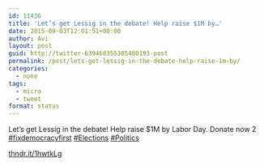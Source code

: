 ```yaml
---
id: 11436
title: 'Let’s get Lessig in the debate! Help raise $1M by…'
date: 2015-09-03T12:01:51+00:00
author: Avi
layout: post
guid: http://twitter-639468355305480193-post
permalink: /post/lets-get-lessig-in-the-debate-help-raise-1m-by/
categories:
  - none
tags:
  - micro
  - tweet
format: status
---
```

Let’s get Lessig in the debate! Help raise $1M by Labor Day. Donate now 2 [#fixdemocracyfirst](http://twitter.com/search?q=%23fixdemocracyfirst) [#Elections](http://twitter.com/search?q=%23Elections) [#Politics](http://twitter.com/search?q=%23Politics)
   
[thndr.it/1hwtkLg](http://thndr.it/1hwtkLg)